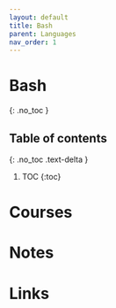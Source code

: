 ```yaml
---
layout: default
title: Bash
parent: Languages
nav_order: 1
---
```


# Bash
{: .no_toc }

## Table of contents
{: .no_toc .text-delta }

1. TOC
{:toc}

# Courses

# Notes

# Links
